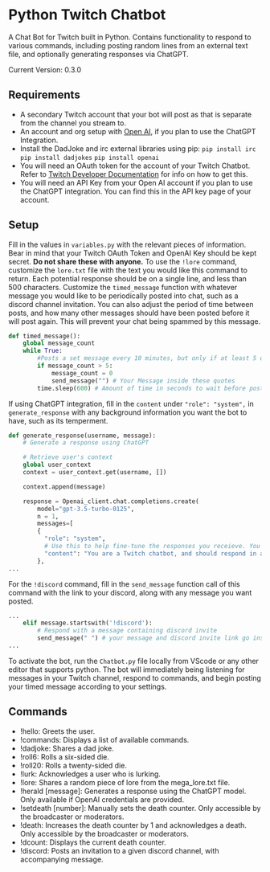 # Python Twitch Chatbot

A Chat Bot for Twitch built in Python. Contains functionality to respond to various commands, including posting random lines from an external text file, 
and optionally generating responses via ChatGPT.

Current Version: 0.3.0

## Requirements

- A secondary Twitch account that your bot will post as that is separate from the channel you stream to.
- An account and org setup with [Open AI](https://platform.openai.com/overview), if you plan to use the ChatGPT Integration.
- Install the DadJoke and irc external libraries using pip: 
`pip install irc`
`pip install dadjokes`
`pip install openai`
- You will need an OAuth token for the account of your Twitch Chatbot. Refer to [Twitch Developer Documentation](https://dev.twitch.tv/docs/authentication/getting-tokens-oauth/) for info on how to get this.
- You will need an API Key from your Open AI account if you plan to use the ChatGPT integration. You can find this in the API key page of your account.

## Setup

Fill in the values in `variables.py` with the relevant pieces of information. Bear in mind that your Twitch OAuth Token and OpenAI Key should be kept secret.
**Do not share these with anyone.**
To use the `!lore` command, customize the `lore.txt` file with the text you would like this command to return. Each potential response should be on a single line, and 
less than 500 characters. 
Customize the `timed_message` function with whatever message you would like to be periodically posted into chat, such as a discord channel invitation. You can also adjust 
the period of time between posts, and how many other messages should have been posted before it will post again. This will prevent your chat being spammed by this message.

```python
def timed_message():
    global message_count
    while True:
        #Posts a set message every 10 minutes, but only if at least 5 other messages have been posted in chat since the last time this was posted
        if message_count > 5:
            message_count = 0
            send_message("") # Your Message inside these quotes
        time.sleep(600) # Amount of time in seconds to wait before posting again
```

If using ChatGPT integration, fill in the `content` under `"role": "system",` in `generate_response` with any background information you want the bot to have, such as
its temperment.

```python
def generate_response(username, message):
    # Generate a response using ChatGPT

    # Retrieve user's context
    global user_context
    context = user_context.get(username, [])

    context.append(message)

    response = Openai_client.chat.completions.create(
        model="gpt-3.5-turbo-0125",
        n = 1,
        messages=[
        { 
          "role": "system", 
          # Use this to help fine-tune the responses you receieve. You can establish the personality of the bot, any self-identifying info you want it to have, and message format.
          "content": "You are a Twitch chatbot, and should respond in a friendly, informative way. Summarize to keep responses brief."
        },
...
```

For the `!discord` command, fill in the `send_message` function call of this command with the link to your discord, along with any message you want posted.

```python
...
    elif message.startswith('!discord'):
        # Respond with a message containing discord invite
        send_message(" ") # your message and discord invite link go inside these quotes.
...
```

To activate the bot, run the `Chatbot.py` file locally from VScode or any other editor that supports python. The bot will immediately being listening for messages in your
Twitch channel, respond to commands, and begin posting your timed message according to your settings.

## Commands

- !hello: Greets the user.
- !commands: Displays a list of available commands.
- !dadjoke: Shares a dad joke.
- !roll6: Rolls a six-sided die.
- !roll20: Rolls a twenty-sided die.
- !lurk: Acknowledges a user who is lurking.
- !lore: Shares a random piece of lore from the mega_lore.txt file.
- !herald [message]: Generates a response using the ChatGPT model. Only available if OpenAI credentials are provided.
- !setdeath [number]: Manually sets the death counter. Only accessible by the broadcaster or moderators.
- !death: Increases the death counter by 1 and acknowledges a death. Only accessible by the broadcaster or moderators.
- !dcount: Displays the current death counter.
- !discord: Posts an invitation to a given discord channel, with accompanying message.
